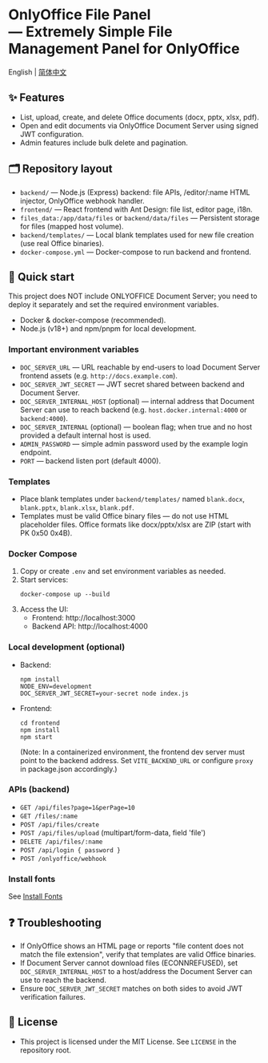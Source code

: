 # OnlyOffice File Panel<br> — Extremely Simple File Management Panel for OnlyOffice

English | [简体中文](./README.zh-CN.md)

## ✨ Features
- List, upload, create, and delete Office documents (docx, pptx, xlsx, pdf).
- Open and edit documents via OnlyOffice Document Server using signed JWT configuration.
- Admin features include bulk delete and pagination.

## 🗂️ Repository layout
- `backend/` — Node.js (Express) backend: file APIs, /editor/:name HTML injector, OnlyOffice webhook handler.
- `frontend/` — React frontend with Ant Design: file list, editor page, i18n.
- `files_data:/app/data/files` or `backend/data/files` — Persistent storage for files (mapped host volume).
- `backend/templates/` — Local blank templates used for new file creation (use real Office binaries).
- `docker-compose.yml` — Docker-compose to run backend and frontend.

## 🚀 Quick start

This project does NOT include ONLYOFFICE Document Server; you need to deploy it separately and set the required environment variables.

- Docker & docker-compose (recommended).
- Node.js (v18+) and npm/pnpm for local development.

### Important environment variables
- `DOC_SERVER_URL` — URL reachable by end-users to load Document Server frontend assets (e.g. `http://docs.example.com`).
- `DOC_SERVER_JWT_SECRET` — JWT secret shared between backend and Document Server.
- `DOC_SERVER_INTERNAL_HOST` (optional) — internal address that Document Server can use to reach backend (e.g. `host.docker.internal:4000` or `backend:4000`).
- `DOC_SERVER_INTERNAL` (optional) — boolean flag; when true and no host provided a default internal host is used.
- `ADMIN_PASSWORD` — simple admin password used by the example login endpoint.
- `PORT` — backend listen port (default 4000).

### Templates
- Place blank templates under `backend/templates/` named `blank.docx`, `blank.pptx`, `blank.xlsx`, `blank.pdf`.
- Templates must be valid Office binary files — do not use HTML placeholder files. Office formats like docx/pptx/xlsx are ZIP (start with PK 0x50 0x4B).

### Docker Compose
1. Copy or create `.env` and set environment variables as needed.
2. Start services:
   ```
   docker-compose up --build
   ```
3. Access the UI:
   - Frontend: http://localhost:3000
   - Backend API: http://localhost:4000

### Local development (optional)
- Backend:
  ```
  npm install
  NODE_ENV=development
  DOC_SERVER_JWT_SECRET=your-secret node index.js
  ```

- Frontend:
  ```
  cd frontend
  npm install
  npm start
  ```

  (Note: In a containerized environment, the frontend dev server must point to the backend address. Set `VITE_BACKEND_URL` or configure `proxy` in package.json accordingly.)

### APIs (backend)
- `GET /api/files?page=1&perPage=10`
- `GET /files/:name`
- `POST /api/files/create`
- `POST /api/files/upload` (multipart/form-data, field 'file')
- `DELETE /api/files/:name`
- `POST /api/login { password }`
- `POST /onlyoffice/webhook`

### Install fonts
See [Install Fonts](./Install_Fonts.md)

## ❓ Troubleshooting
- If OnlyOffice shows an HTML page or reports "file content does not match the file extension", verify that templates are valid Office binaries.
- If Document Server cannot download files (ECONNREFUSED), set `DOC_SERVER_INTERNAL_HOST` to a host/address the Document Server can use to reach the backend.
- Ensure `DOC_SERVER_JWT_SECRET` matches on both sides to avoid JWT verification failures.

## 📜 License
- This project is licensed under the MIT License. See `LICENSE` in the repository root.